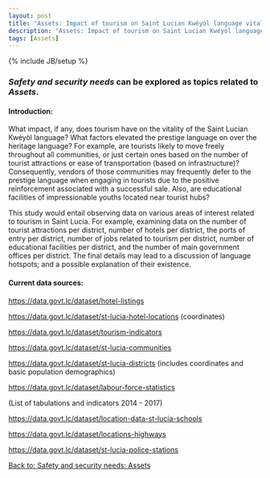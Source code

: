 ```yaml
---
layout: post
title: "Assets: Impact of tourism on Saint Lucian Kwéyòl language vitality"
description: "Assets: Impact of tourism on Saint Lucian Kwéyòl language vitality" 
tags: [Assets]
---
```

{% include JB/setup %}



### __*Safety and security needs*__ can be explored as topics related to __*Assets*__.

#### Introduction:

What impact, if any, does tourism have on the vitality of the Saint Lucian Kwéyòl language? What factors elevated the prestige language on over the heritage language? For example, are tourists likely to move freely throughout all communities, or just certain ones based on the number of tourist attractions or ease of transportation (based on infrastructure)? Consequently, vendors of those communities may frequently defer to the prestige language when engaging in tourists due to the positive reinforcement associated with a successful sale. Also, are educational facilities of impressionable youths located near tourist hubs? 

This study would entail observing data on various areas of interest related to tourism in Saint Lucia. For example, examining data on the number of tourist attractions per district, number of hotels per district,  the ports of entry per district, number of jobs related to tourism per district, number of educational facilities per district, and the number of main government offices per district. The final details may lead to a discussion of language hotspots; and a possible explanation of their existence.

#### Current data sources:

https://data.govt.lc/dataset/hotel-listings

https://data.govt.lc/dataset/st-lucia-hotel-locations (coordinates)

https://data.govt.lc/dataset/tourism-indicators


https://data.govt.lc/dataset/st-lucia-communities

https://data.govt.lc/dataset/st-lucia-districts (includes coordinates and basic population demographics)

https://data.govt.lc/dataset/labour-force-statistics

(List of tabulations and indicators 2014 - 2017)



https://data.govt.lc/dataset/location-data-st-lucia-schools


https://data.govt.lc/dataset/locations-highways

https://data.govt.lc/dataset/st-lucia-police-stations





[Back to: Safety and security needs: Assets](https://llord1.github.io/2020/07/08/Assets)



